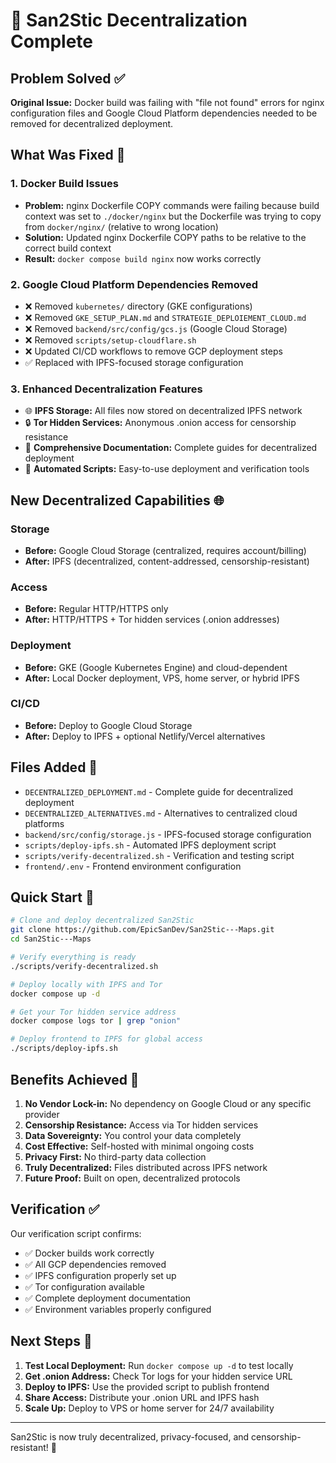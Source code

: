 # 🎉 San2Stic Decentralization Complete

## Problem Solved ✅

**Original Issue:** Docker build was failing with "file not found" errors for nginx configuration files and Google Cloud Platform dependencies needed to be removed for decentralized deployment.

## What Was Fixed 🔧

### 1. Docker Build Issues
- **Problem:** nginx Dockerfile COPY commands were failing because build context was set to `./docker/nginx` but the Dockerfile was trying to copy from `docker/nginx/` (relative to wrong location)
- **Solution:** Updated nginx Dockerfile COPY paths to be relative to the correct build context
- **Result:** `docker compose build nginx` now works correctly

### 2. Google Cloud Platform Dependencies Removed
- ❌ Removed `kubernetes/` directory (GKE configurations)
- ❌ Removed `GKE_SETUP_PLAN.md` and `STRATEGIE_DEPLOIEMENT_CLOUD.md`
- ❌ Removed `backend/src/config/gcs.js` (Google Cloud Storage)
- ❌ Removed `scripts/setup-cloudflare.sh`
- ❌ Updated CI/CD workflows to remove GCP deployment steps
- ✅ Replaced with IPFS-focused storage configuration

### 3. Enhanced Decentralization Features
- 🌐 **IPFS Storage:** All files now stored on decentralized IPFS network
- 🔒 **Tor Hidden Services:** Anonymous .onion access for censorship resistance
- 📜 **Comprehensive Documentation:** Complete guides for decentralized deployment
- 🚀 **Automated Scripts:** Easy-to-use deployment and verification tools

## New Decentralized Capabilities 🌐

### Storage
- **Before:** Google Cloud Storage (centralized, requires account/billing)
- **After:** IPFS (decentralized, content-addressed, censorship-resistant)

### Access
- **Before:** Regular HTTP/HTTPS only
- **After:** HTTP/HTTPS + Tor hidden services (.onion addresses)

### Deployment
- **Before:** GKE (Google Kubernetes Engine) and cloud-dependent
- **After:** Local Docker deployment, VPS, home server, or hybrid IPFS

### CI/CD
- **Before:** Deploy to Google Cloud Storage
- **After:** Deploy to IPFS + optional Netlify/Vercel alternatives

## Files Added 📁

- `DECENTRALIZED_DEPLOYMENT.md` - Complete guide for decentralized deployment
- `DECENTRALIZED_ALTERNATIVES.md` - Alternatives to centralized cloud platforms
- `backend/src/config/storage.js` - IPFS-focused storage configuration
- `scripts/deploy-ipfs.sh` - Automated IPFS deployment script
- `scripts/verify-decentralized.sh` - Verification and testing script
- `frontend/.env` - Frontend environment configuration

## Quick Start 🚀

```bash
# Clone and deploy decentralized San2Stic
git clone https://github.com/EpicSanDev/San2Stic---Maps.git
cd San2Stic---Maps

# Verify everything is ready
./scripts/verify-decentralized.sh

# Deploy locally with IPFS and Tor
docker compose up -d

# Get your Tor hidden service address
docker compose logs tor | grep "onion"

# Deploy frontend to IPFS for global access
./scripts/deploy-ipfs.sh
```

## Benefits Achieved 🎯

1. **No Vendor Lock-in:** No dependency on Google Cloud or any specific provider
2. **Censorship Resistance:** Access via Tor hidden services
3. **Data Sovereignty:** You control your data completely
4. **Cost Effective:** Self-hosted with minimal ongoing costs
5. **Privacy First:** No third-party data collection
6. **Truly Decentralized:** Files distributed across IPFS network
7. **Future Proof:** Built on open, decentralized protocols

## Verification ✅

Our verification script confirms:
- ✅ Docker builds work correctly
- ✅ All GCP dependencies removed
- ✅ IPFS configuration properly set up
- ✅ Tor configuration available
- ✅ Complete deployment documentation
- ✅ Environment variables properly configured

## Next Steps 🎯

1. **Test Local Deployment:** Run `docker compose up -d` to test locally
2. **Get .onion Address:** Check Tor logs for your hidden service URL
3. **Deploy to IPFS:** Use the provided script to publish frontend
4. **Share Access:** Distribute your .onion URL and IPFS hash
5. **Scale Up:** Deploy to VPS or home server for 24/7 availability

---

San2Stic is now truly decentralized, privacy-focused, and censorship-resistant! 🎉